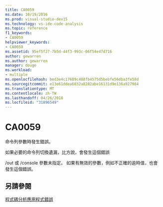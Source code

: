 ```yaml
---
title: CA0059
ms.date: 10/19/2016
ms.prod: visual-studio-dev15
ms.technology: vs-ide-code-analysis
ms.topic: reference
f1_keywords:
- CA0059
helpviewer_keywords:
- CA0059
ms.assetid: 95ef5f27-7b5d-44f3-993c-06f54e47d716
author: gewarren
ms.author: gewarren
manager: douge
ms.workload:
- multiple
ms.openlocfilehash: bed3e4c17689c488fb4575d5bebfe56dba3fe58d
ms.sourcegitcommit: e13e61ddea6032a8282abe16131d9e136a927984
ms.translationtype: MT
ms.contentlocale: zh-TW
ms.lasthandoff: 04/26/2018
ms.locfileid: "31896549"
---
```

# <a name="ca0059"></a>CA0059
命令列參數時發生錯誤。

 如果必要的命令列切換遺漏，比方說，會發生這個錯誤

 /out 或 /console 參數未指定。 如果有無效的參數，例如不正確的逾時值，也會發生這個錯誤。

## <a name="see-also"></a>另請參閱
 [程式碼分析應用程式錯誤](../code-quality/code-analysis-application-errors.md)
